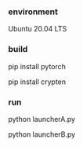### environment
Ubuntu 20.04 LTS
### build
pip install pytorch

pip install crypten
### run
python launcherA.py

python launcherB.py
